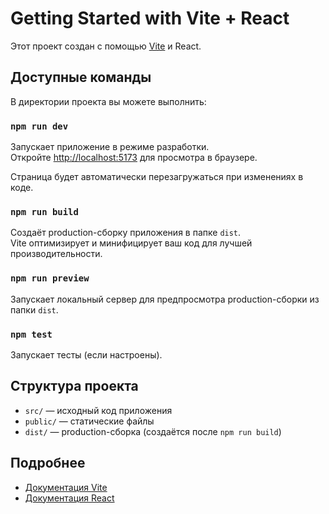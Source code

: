 # Getting Started with Vite + React

Этот проект создан с помощью [Vite](https://vitejs.dev/) и React.

## Доступные команды

В директории проекта вы можете выполнить:

### `npm run dev`

Запускает приложение в режиме разработки.  
Откройте [http://localhost:5173](http://localhost:5173) для просмотра в браузере.

Страница будет автоматически перезагружаться при изменениях в коде.

### `npm run build`

Создаёт production-сборку приложения в папке `dist`.  
Vite оптимизирует и минифицирует ваш код для лучшей производительности.

### `npm run preview`

Запускает локальный сервер для предпросмотра production-сборки из папки `dist`.

### `npm test`

Запускает тесты (если настроены).

## Структура проекта

- `src/` — исходный код приложения
- `public/` — статические файлы
- `dist/` — production-сборка (создаётся после `npm run build`)

## Подробнее

- [Документация Vite](https://vitejs.dev/guide/)
- [Документация React](https://reactjs.org/)

